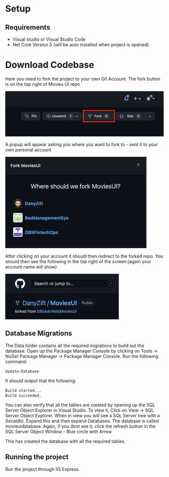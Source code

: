 ﻿
# Setup

## Requirements

* Visual studio or Visual Studio Code
* Net Core Version 5 (will be auto installed when project is opened)



# Download Codebase

Here you need to fork the project to your own Git Account. The fork button is on the top right of 
Movies UI repo


![Fork](./images/fork.png)

A popup will appear asking you where you want to fork to - sent it to your own personal account

![Which Account](./images/fork_to_yourrepo.png)

After clicking on your account it should then redirect to the forked repo. You should then see the following in the top right of the screen:(again your account name will show)

![After Forked](./images/after_forked.png)


## Database Migrations

The Data folder contains all the required migrations to build out the database. Open up the Package Manager Console by clicking on Tools -> NuGet Package Manager -> Package Manager Console.    Run the following command:

```shell
Update-Database
```

It should output that the following:

```shell
Build started...
Build succeeded.
```

You can also verify that all the tables are created by opening up the SQL Server Object Explorer in Visual Studio. To view it, Click on View -> SQL Server Object Explorer. When in view you will see a SQL Server tree with a (localdb). Expand this and then expand Databases. The database is called movieuidatabase. Again, if you dont see it, click the refresh button in the SQL Server Object Window - Blue circle with Arrow

This has created the database with all the required tables. 



## Running the project

Run the project through IIS Express.